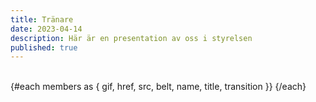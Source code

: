 ```yaml
---
title: Tränare
date: 2023-04-14
description: Här är en presentation av oss i styrelsen
published: true
---
```


<script lang="ts">
import { Profile}  from '$components'

const type = "close"

let members = [
    {
    href: "/",
    src: `/images/profile/${type}/tony.png`,
    gif: "/images/judo.gif",
    name: "Tony Jansson",
    title: "Huvudtränare",
    belt: "1 Dan (Svart)",
  },
    {
    href: "/",
    src: `/images/profile/${type}/mattias.png`,
    gif: "random",
    name: "Mattias Wallinius",
    title: "Vice Huvudtränare",
    belt: "1 Dan (Svart)" ,
  },
  {
    href: "/",
    src: `/images/profile/${type}/madde.png`,
    gif: "random",
    name: "Madeleine Fristedt Nilsson",
    title: "Tränare",
    belt: "1 Kyu (Brun)",
  },
{
    href: "/",
    src: `/images/profile/${type}/hilko.png`,
    gif: "random",
    name: "Hilko Spoelstra",
    title: "Tränare",
    belt: "1 Kyu (Brun)",
  },
  {
    href: "/",
    src: `/images/profile/${type}/paul.png`,
    gif: "random",
    name: "Paul Andersson",
    title: "Tränare",
    belt: "1 Kyu (Brun)",
  },
  {
    href: "/",
    src: `/images/profile/${type}/hannes.png`,
    gif: "random",
    name: "Hannes Alm",
    title: "Hjälptränare",
    belt: "1 Kyu (Brun)",
  },
  {
    href: "/",
    src: `/images/profile/${type}/benjamin.png`,
    gif: "random",
    name: "Benjamin Fristedt",
    title: "Hjälptränare",
    belt: "2 Kyu (Blå)",
  },
    {
    href: "/",
    src: `/images/profile/${type}/alexander.png`,
    gif: "random",
    name: "Alexander Bäckström",
    title: "Hjälptränare",
    belt: "3 Kyu (Blå-grön)",
  },
  {
    href: "/",
    src: `/images/profile/${type}/magdalena.png`,
    gif: "random",
    name: "Magdalena Alm",
    title: "Hjälptränare",
    belt: "3 Kyu (Blå-grön)",
  },
  {
    href: "/",
    src: `/images/profile/${type}/sania.png`,
    gif: "/images/unicorn-drinking-boba.gif",
    alt: "Sania Bäckström",
    name: "Sania Bäckström",
    title: "Hjälptränare",
    belt: "3 Kyu (Blå-grön)",
  },
  {href: "/",
    src: `/images/profile/${type}/emilio.png`,
    gif: "random",
    alt: "Emilio Lindsjö ",
    name: "Emilio Lindsjö ",
    title: "Hjälptränare",
    belt: "4 Kyu (Orange)",
  },
];
</script>

<br/>
<div class="not-prose flex flex-wrap justify-center sm:justify-between ">
  {#each members as { gif, href, src, belt, name, title, transition }}
        <Profile name={name} title={title} image={src} gif={gif}  belt={belt}/>
  {/each}

</div>
